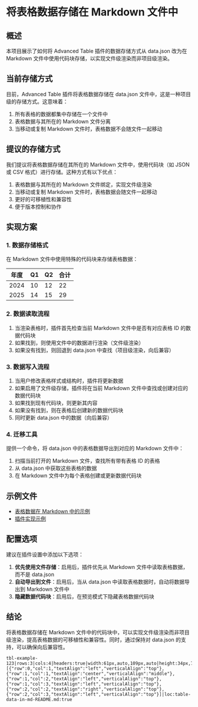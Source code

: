 # 将表格数据存储在 Markdown 文件中

## 概述

本项目展示了如何将 Advanced Table 插件的数据存储方式从 data.json 改为在 Markdown 文件中使用代码块存储，以实现文件级渲染而非项目级渲染。

## 当前存储方式

目前，Advanced Table 插件将表格数据存储在 data.json 文件中，这是一种项目级的存储方式。这意味着：

1. 所有表格的数据都集中存储在一个文件中
2. 表格数据与其所在的 Markdown 文件分离
3. 当移动或复制 Markdown 文件时，表格数据不会随文件一起移动

## 提议的存储方式

我们提议将表格数据存储在其所在的 Markdown 文件中，使用代码块（如 JSON 或 CSV 格式）进行存储。这种方式有以下优点：

1. 表格数据与其所在的 Markdown 文件绑定，实现文件级渲染
2. 当移动或复制 Markdown 文件时，表格数据会随文件一起移动
3. 更好的可移植性和兼容性
4. 便于版本控制和协作

## 实现方案

### 1. 数据存储格式

在 Markdown 文件中使用特殊的代码块来存储表格数据：


<!-- table-id: tbl-example-123 -->

| 年度   | Q1  | Q2  | 合计  |
| ---- | --- | --- | --- |
| 2024 | 10  | 12  | 22  |
| 2025 | 14  | 15  | 29  |




### 2. 数据读取流程

1. 当渲染表格时，插件首先检查当前 Markdown 文件中是否有对应表格 ID 的数据代码块
2. 如果找到，则使用文件中的数据进行渲染（文件级渲染）
3. 如果没有找到，则回退到 data.json 中查找（项目级渲染，向后兼容）

### 3. 数据写入流程

1. 当用户修改表格样式或结构时，插件将更新数据
2. 如果启用了文件级存储，插件将在当前 Markdown 文件中查找或创建对应的数据代码块
3. 如果找到现有代码块，则更新其内容
4. 如果没有找到，则在表格后创建新的数据代码块
5. 同时更新 data.json 中的数据（向后兼容）

### 4. 迁移工具

提供一个命令，将 data.json 中的表格数据导出到对应的 Markdown 文件中：

1. 扫描当前打开的 Markdown 文件，查找所有带有表格 ID 的表格
2. 从 data.json 中获取这些表格的数据
3. 在 Markdown 文件中为每个表格创建或更新数据代码块

## 示例文件

- [表格数据在 Markdown 中的示例](./table-data-in-md-example.md)
- [插件实现示例](./table-data-in-md-plugin-example.ts)

## 配置选项

建议在插件设置中添加以下选项：

1. **优先使用文件存储**：启用后，插件优先从 Markdown 文件中读取表格数据，而不是 data.json
2. **自动导出到文件**：启用后，当从 data.json 中读取表格数据时，自动将数据导出到 Markdown 文件中
3. **隐藏数据代码块**：启用后，在预览模式下隐藏表格数据代码块

## 结论

将表格数据存储在 Markdown 文件中的代码块中，可以实现文件级渲染而非项目级渲染，提高表格数据的可移植性和兼容性。同时，通过保持对 data.json 的支持，可以确保向后兼容性。

```table-data
tbl-example-123|rows:3|cols:4|headers:true|width:61px,auto,109px,auto|height:34px,77px,auto|align:left,left,left,left|cellStyles:[{"row":0,"col":1,"textAlign":"left","verticalAlign":"top"},{"row":1,"col":1,"textAlign":"center","verticalAlign":"middle"},{"row":1,"col":2,"textAlign":"left","verticalAlign":"top"},{"row":1,"col":3,"textAlign":"left","verticalAlign":"top"},{"row":2,"col":2,"textAlign":"right","verticalAlign":"top"},{"row":2,"col":3,"textAlign":"left","verticalAlign":"top"}]|loc:table-data-in-md-README.md:true
```
